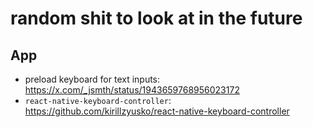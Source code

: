 # random shit to look at in the future

## App

- preload keyboard for text inputs: https://x.com/_jsmth/status/1943659768956023172
- `react-native-keyboard-controller`: https://github.com/kirillzyusko/react-native-keyboard-controller

